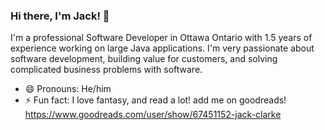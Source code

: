 ### Hi there, I'm Jack! 👋

I'm a professional Software Developer in Ottawa Ontario with 1.5 years of experience working on large Java applications. I'm very passionate about software development, building value for customers, and solving complicated business problems with software. 




- 😄 Pronouns: He/him
- ⚡ Fun fact: I love fantasy, and read a lot! add me on goodreads! https://www.goodreads.com/user/show/67451152-jack-clarke
